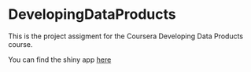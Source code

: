 # DevelopingDataProducts
This is the project assigment for the Coursera Developing Data Products course.

You can find the shiny app [here](https://aparreno.shinyapps.io/DevelopingDataProducts/)
